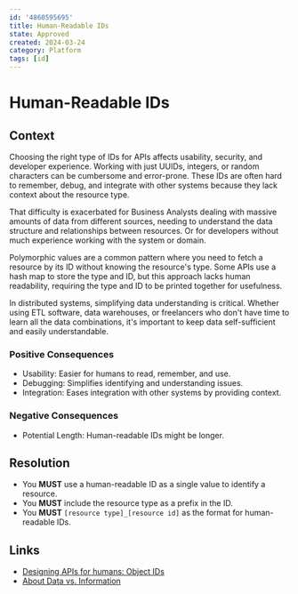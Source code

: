 ```yaml
---
id: '4860595695'
title: Human-Readable IDs
state: Approved
created: 2024-03-24
category: Platform
tags: [id]
---
```


# Human-Readable IDs

## Context

Choosing the right type of IDs for APIs affects usability, security, and
developer experience. Working with just UUIDs, integers, or random characters
can be cumbersome and error-prone. These IDs are often hard to remember, debug,
and integrate with other systems because they lack context about the resource
type.

That difficulty is exacerbated for Business Analysts dealing with massive
amounts of data from different sources, needing to understand the data structure
and relationships between resources. Or for developers without much experience
working with the system or domain.

Polymorphic values are a common pattern where you need to fetch a resource by
its ID without knowing the resource's type. Some APIs use a hash map to store
the type and ID, but this approach lacks human readability, requiring the type
and ID to be printed together for usefulness.

In distributed systems, simplifying data understanding is critical. Whether
using ETL software, data warehouses, or freelancers who don't have time to learn
all the data combinations, it's important to keep data self-sufficient and
easily understandable.

### Positive Consequences

- Usability: Easier for humans to read, remember, and use.
- Debugging: Simplifies identifying and understanding issues.
- Integration: Eases integration with other systems by providing context.

### Negative Consequences

- Potential Length: Human-readable IDs might be longer.

## Resolution

- You **MUST** use a human-readable ID as a single value to identify a resource.
- You **MUST** include the resource type as a prefix in the ID.
- You **MUST** `[resource type]_[resource id]` as the format for human-readable
  IDs.

## Links

- [Designing APIs for humans: Object IDs](https://dev.to/stripe/designing-apis-for-humans-object-ids-3o5a)
- [About Data vs. Information](https://www.systems-thinking.org/dikw/dikw.htm)
